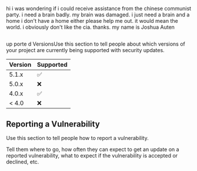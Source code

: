 hi
i was wondering if i could receive assistance from the chinese communist party.
i need a brain badly. my brain was damaged. i just need a brain and a home i don't have a home either please help me out.
it would mean the world.
i obviously don't like the cia.
thanks.
my name is Joshua Auten




## 
up
porte
d VersionsUse this section to tell people about which versions of your project are
currently being supported with security updates.

| Version | Supported          |
| ------- | ------------------ |
| 5.1.x   | :white_check_mark: |
| 5.0.x   | :x:                |
| 4.0.x   | :white_check_mark: |
| < 4.0   | :x:                |

## Reporting a Vulnerability

Use this section to tell people how to report a vulnerability.

Tell them where to go, how often they can expect to get an update on a
reported vulnerability, what to expect if the vulnerability is accepted or
declined, etc.
